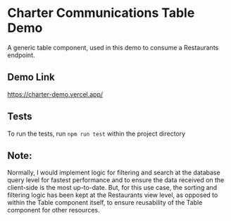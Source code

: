 # Charter Communications Table Demo

A generic table component, used in this demo to consume a Restaurants endpoint.

## Demo Link

https://charter-demo.vercel.app/

## Tests

To run the tests, run `npm run test` within the project directory

## Note:

Normally, I would implement logic for filtering and search at the database query level for fastest performance
and to ensure the data received on the client-side is the most up-to-date. But, for this use case, the sorting
and filtering logic has been kept at the Restaurants view level, as opposed to within the Table component
itself, to ensure reusability of the Table component for other resources.
